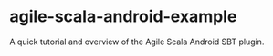 agile-scala-android-example
===========================

A quick tutorial and overview of the Agile Scala Android SBT plugin.
